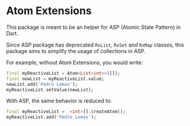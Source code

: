 # Atom Extensions

This package is meant to be an helper for ASP (Atomic State Pattern) in Dart.

Since ASP package has deprecated `RxList`, `RxSet` and `RxMap` classes, this package aims to simplify the usage of collections in ASP.

For example, without Atom Extensions, you would write:

```dart
final myReactiveList = Atom<List<int>>([]);
final newList = myReactiveList.value;
newList.add('Pedro Lemos');
myReactiveList.setValue(newList);
```

With ASP, the same behavior is reduced to:

```dart
final myReactiveList =  <int>[].createAtom();
myReactiveList.add('Pedro Lemos');
```
